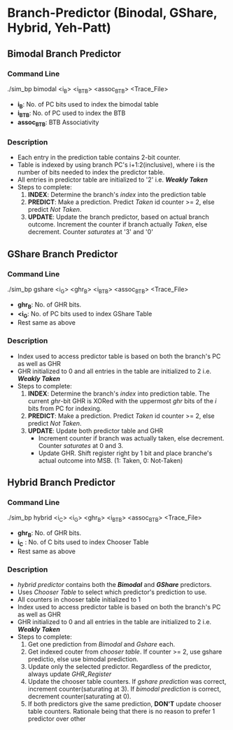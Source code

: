 # Branch-Predictor (Binodal, GShare, Hybrid, Yeh-Patt)

## Bimodal Branch Predictor
### Command Line
./sim_bp bimodal <i<sub>B</sub>> <i<sub>BTB</sub>> <assoc<sub>BTB</sub>> <Trace_File>
- __i<sub>B</sub>__: No. of PC bits used to index the bimodal table
- __i<sub>BTB</sub>__: No. of PC used to index the BTB
- __assoc<sub>BTB</sub>__: BTB Associativity

### Description
- Each entry in the prediction table contains 2-bit counter.
- Table is indexed by using branch PC's i+1:2(inclusive), where i is the number of bits needed to index the predictor table.
- All entries in predictor table are initialized to '2' i.e. __*Weakly Taken*__
- Steps to complete:
  1. __INDEX__:         Determine the branch's *index* into the prediction table
  2. __PREDICT__:       Make a prediction. Predict *Taken* id counter >= 2, else predict *Not Taken*.
  3. __UPDATE__:        Update the branch predictor, based on actual branch outcome. Increment the counter if branch actually *Taken*, else decrement. Counter *saturates* at '3' and '0'


## GShare Branch Predictor
### Command Line
./sim_bp gshare <i<sub>G</sub>> <ghr<sub>B</sub>> <i<sub>BTB</sub>> <assoc<sub>BTB</sub>> <Trace_File>
- __ghr<sub>B</sub>__: No. of GHR bits.
- __<i<sub>G</sub>__: No. of PC bits used to index GShare Table
- Rest same as above

### Description
- Index used to access predictor table is based on both the branch's PC as well as GHR
- GHR initialized to 0 and all entries in the table are initialized to 2 i.e. __*Weakly Taken*__
- Steps to complete:
  1. __INDEX__: Determine the branch's *index* into prediction table. The current *ghr*-bit GHR is XORed with the uppermost *ghr* bits of the *i* bits from PC for indexing.
  2. __PREDICT__: Make a prediction. Predict *Taken* id counter >= 2, else predict *Not Taken*.
  3. __UPDATE__: Update both predictor table and GHR
     - Increment counter if branch was actually taken, else decrement. Counter *saturates* at 0 and 3.
     - Update GHR. Shift register right by 1 bit and place branche's actual outcome into MSB. (1: Taken, 0: Not-Taken)

## Hybrid Branch Predictor
### Command Line
./sim_bp hybrid <i<sub>C</sub>> <i<sub>G</sub>> <ghr<sub>B</sub>> <i<sub>BTB</sub>> <assoc<sub>BTB</sub>> <Trace_File>
- __ghr<sub>B</sub>__: No. of GHR bits.
- __i<sub>C</sub>__ : No. of C bits used to index Chooser Table
- Rest same as above

### Description
- *hybrid predictor* contains both the __*Bimodal*__ and __*GShare*__ predictors.
- Uses *Chooser Table* to select which predictor's prediction to use.
- All counters in chooser table initialized to 1
- Index used to access predictor table is based on both the branch's PC as well as GHR
- GHR initialized to 0 and all entries in the table are initialized to 2 i.e. __*Weakly Taken*__
- Steps to complete:
  1. Get one prediction from *Bimodal* and *Gshare* each.
  2. Get indexed couter from _chooser table_. If counter >= 2, use gshare predictio, else use bimodal prediction.
  3. Update only the selected predictor. Regardless of the predictor, always update *GHR_Register*
  4. Update the chooser table counters. If *gshare prediction* was correct, increment counter(saturating at 3). If *bimodal prediction* is correct, decrement counter(saturating at 0).
  5. If both predictors give the same prediction, __DON'T__ update chooser table counters. Rationale being that there is no reason to prefer 1 predictor over other


